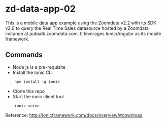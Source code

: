 # zd-data-app-02

This is a mobile data app example using the Zoomdata v2.2 with its SDK v2.0 to query the Real Time Sales datasource hosted by a Zoomdata instance at pubsdk.zoomdata.com.  It leverages Ionic/Angular as its mobile framework.

## Commands

* Node js is a pre-requisite
* Install the Ionic CLI
```
	npm install -g ionic
```
* Clone this repo
* Start the ionic client tool
```
	ionic serve
```

Reference: http://ionicframework.com/docs/overview/#download